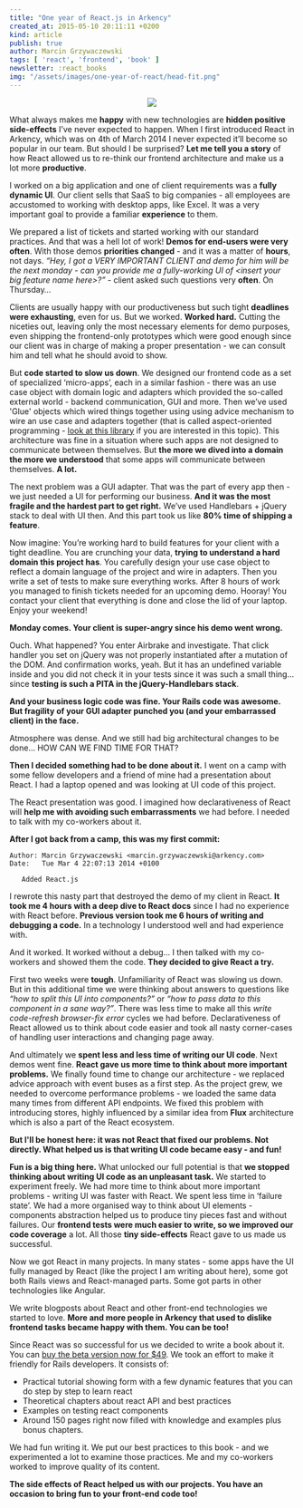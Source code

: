 ```yaml
---
title: "One year of React.js in Arkency"
created_at: 2015-05-10 20:11:11 +0200
kind: article
publish: true
author: Marcin Grzywaczewski 
tags: [ 'react', 'frontend', 'book' ]
newsletter: :react_books
img: "/assets/images/one-year-of-react/head-fit.png"
---
```


<p>
  <figure align="center">
    <img src="/assets/images/one-year-of-react/head-fit.png">
  </figure>
</p>

What always makes me **happy** with new technologies are **hidden positive side-effects** I’ve never expected to happen. When I first introduced React in Arkency, which was on 4th of March 2014 I never expected it’ll become so popular in our team. But should I be surprised? **Let me tell you a story** of how React allowed us to re-think our frontend architecture and make us a lot more **productive**.

<!-- more -->

I worked on a big application and one of client requirements was a **fully dynamic UI**. Our client sells that SaaS to big companies - all employees are accustomed to working with desktop apps, like Excel. It was a very important goal to provide a familiar **experience** to them.

We prepared a list of tickets and started working with our standard practices. And that was a hell lot of work! **Demos for end-users were very often**. With those demos **priorities changed** - and it was a matter of **hours**, not days. *“Hey, I got a VERY IMPORTANT CLIENT and demo for him will be the next monday - can you provide me a fully-working UI of &lt;insert your big feature name here&gt;?”* - client asked such questions very **often**. On Thursday…

Clients are usually happy with our productiveness but such tight **deadlines were exhausting**, even for us. But we worked. **Worked hard.** Cutting the niceties out, leaving only the most necessary elements for demo purposes, even shipping the frontend-only prototypes which were good enough since our client was in charge of making a proper presentation - we can consult him and tell what he should avoid to show.

But **code started to slow us down**. We designed our frontend code as a set of specialized ‘micro-apps’, each in a similar fashion - there was an use case object with domain logic and adapters which provided the so-called external world - backend communication, GUI and more. Then we’ve used 'Glue' objects which wired things together using using advice mechanism to wire an use case and adapters together (that is called aspect-oriented programming - [look at this library](https://github.com/gameboxed/YouAreDaBomb) if you are interested in this topic). This architecture was fine in a situation where such apps are not designed to communicate between themselves. But **the more we dived into a domain the more we understood** that some apps will communicate between themselves. **A lot.**

The next problem was a GUI adapter. That was the part of every app then - we just needed a UI for performing our business. **And it was the most fragile and the hardest part to get right.** We’ve used Handlebars + jQuery stack to deal with UI then. And this part took us like **80% time of shipping a feature**.

Now imagine: You’re working hard to build features for your client with a tight deadline. You are crunching your data, **trying to understand a hard domain this project has**. You carefully design your use case object to reflect a domain language of the project and wire in adapters. Then you write a set of tests to make sure everything works. After 8 hours of work you managed to finish tickets needed for an upcoming demo. Hooray! You contact your client that everything is done and close the lid of your laptop. Enjoy your weekend!

**Monday comes. Your client is super-angry since his demo went wrong.**

Ouch. What happened? You enter Airbrake and investigate. That click handler you set on jQuery was not properly instantiated after a mutation of the DOM. And confirmation works, yeah. But it has an undefined variable inside and you did not check it in your tests since it was such a small thing… since **testing is such a PITA in the jQuery-Handlebars stack**.

**And your business logic code was fine. Your Rails code was awesome. But fragility of your GUI adapter punched you (and your embarrassed client) in the face.**

Atmosphere was dense. And we still had big architectural changes to be done… HOW CAN WE FIND TIME FOR THAT?

**Then I decided something had to be done about it.** I went on a camp with some fellow developers and a friend of mine had a presentation about React. I had a laptop opened and was looking at UI code of this project.

The React presentation was good. I imagined how declarativeness of React will **help me with avoiding such embarrassments** we had before. I needed to talk with my co-workers about it.

**After I got back from a camp, this was my first commit:**

```
Author: Marcin Grzywaczewski <marcin.grzywaczewski@arkency.com>
Date:   Tue Mar 4 22:07:13 2014 +0100

   Added React.js
```

I rewrote this nasty part that destroyed the demo of my client in React. **It took me 4 hours with a deep dive to React docs** since I had no experience with React before. **Previous version took me 6 hours of writing and debugging a code.** In a technology I understood well and had experience with.

And it worked. It worked without a debug… I then talked with my co-workers and showed them the code. **They decided to give React a try.**

First two weeks were **tough**. Unfamiliarity of React was slowing us down. But in this additional time we were thinking about answers to questions like *“how to split this UI into components?”* or *“how to pass data to this component in a sane way?”*. There was less time to make all this *write code-refresh browser-fix error* cycles we had before. Declarativeness of React allowed us to think about code easier and took all nasty corner-cases of handling user interactions and changing page away.

And ultimately we **spent less and less time of writing our UI code**. Next demos went fine. **React gave us more time to think about more important problems.** We finally found time to change our architecture - we replaced advice approach with event buses as a first step. As the project grew, we needed to overcome performance problems - we loaded the same data many times from different API endpoints. We fixed this problem with introducing stores, highly influenced by a similar idea from **Flux** architecture which is also a part of the React ecosystem.

**But I'll be honest here: it was not React that fixed our problems. Not directly. What helped us is that writing UI code became easy - and fun!**

**Fun is a big thing here.** What unlocked our full potential is that **we stopped thinking about writing UI code as an unpleasant task.** We started to experiment freely. We had more time to think about more important problems - writing UI was faster with React. We spent less time in ‘failure state’. We had a more organised way to think about UI elements - components abstraction helped us to produce tiny pieces fast and without failures. Our **frontend tests were much easier to write, so we improved our code coverage** a lot. All those **tiny side-effects** React gave to us made us successful.

Now we got React in many projects. In many states - some apps have the UI fully managed by React (like the project I am writing about here), some got both Rails views and React-managed parts. Some got parts in other technologies like Angular.

We write blogposts about React and other front-end technologies we started to love. **More and more people in Arkency that used to dislike frontend tasks became happy with them. You can be too!**

Since React was so successful for us we decided to write a book about it. You can [buy the beta version now for $49](https://arkency.dpdcart.com/cart/view?referer=http%3A%2F%2Fblog.arkency.com%2Frails-react%2F&product_id=106660-rails-meets-react-js&_ga=1.119508879.764295944.1430244356&__dpd_cart=b33e1b79-0c92-4882-a3e1-f37aa18ab989). We took an effort to make it friendly for Rails developers. It consists of:

* Practical tutorial showing form with a few dynamic features that you can do step by step to learn react
* Theoretical chapters about react API and best practices
* Examples on testing react components
* Around 150 pages right now filled with knowledge and examples plus bonus chapters.

We had fun writing it. We put our best practices to this book - and we experimented a lot to examine those practices. Me and my co-workers worked to improve quality of its content. 

**The side effects of React helped us with our projects. You have an occasion to bring fun to your front-end code too!**

